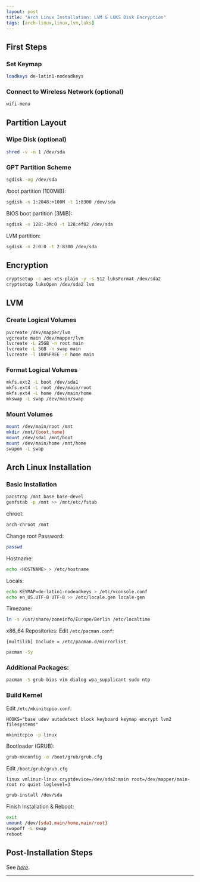 ```yaml
---
layout: post
title: "Arch Linux Installation: LVM & LUKS Disk Encryption"
tags: [arch-linux,linux,lvm,luks]
---
```


## First Steps
### Set Keymap
```bash
loadkeys de-latin1-nodeadkeys
```

### Connect to Wireless Network (optional)
```bash
wifi-menu
```

## Partition Layout
### Wipe Disk (optional)
```bash
shred -v -n 1 /dev/sda
```

### GPT Partition Scheme
```bash
sgdisk -og /dev/sda
```

/boot partition (100MiB):
```bash
sgdisk -n 1:2048:+100M -t 1:8300 /dev/sda
```

BIOS boot partition (3MiB):
```bash
sgdisk -n 128:-3M:0 -t 128:ef02 /dev/sda
```

LVM partition:
```bash
sgdisk -n 2:0:0 -t 2:8300 /dev/sda
```

## Encryption
```bash
cryptsetup -c aes-xts-plain -y -s 512 luksFormat /dev/sda2
cryptsetup luksOpen /dev/sda2 lvm
```

## LVM
### Create Logical Volumes
```bash
pvcreate /dev/mapper/lvm
vgcreate main /dev/mapper/lvm
lvcreate -L 25GB -n root main
lvcreate -L 5GB -n swap main
lvcreate -l 100%FREE -n home main
```

### Format Logical Volumes
```bash
mkfs.ext2 -L boot /dev/sda1
mkfs.ext4 -L root /dev/main/root
mkfs.ext4 -L home /dev/main/home
mkswap -L swap /dev/main/swap
```

### Mount Volumes
```bash
mount /dev/main/root /mnt
mkdir /mnt/{boot,home}
mount /dev/sda1 /mnt/boot
mount /dev/main/home /mnt/home
swapon -L swap
```

## Arch Linux Installation
### Basic Installation
```bash
pacstrap /mnt base base-devel
genfstab -p /mnt >> /mnt/etc/fstab
```

chroot:
```bash
arch-chroot /mnt
```

Change root Password:
```bash
passwd
```

Hostname:
```bash
echo <HOSTNAME> > /etc/hostname
```

Locals:
```bash
echo KEYMAP=de-latin1-nodeadkeys > /etc/vconsole.conf
echo en_US.UTF-8 UTF-8 >> /etc/locale.gen locale-gen
```

Timezone:
```bash
ln -s /usr/share/zoneinfo/Europe/Berlin /etc/localtime
```

x86_64 Repositories:
Edit `/etc/pacman.conf`:
```
[multilib] Include = /etc/pacman.d/mirrorlist
```

```bash
pacman -Sy
```

### Additional Packages:
```bash
pacman -S grub-bios vim dialog wpa_supplicant sudo ntp
```

### Build Kernel
Edit `/etc/mkinitcpio.conf`:
```
HOOKS="base udev autodetect block keyboard keymap encrypt lvm2 filesystems"
```

```bash
mkinitcpio -p linux
```

Bootloader (GRUB):
```bash
grub-mkconfig -o /boot/grub/grub.cfg
```

Edit `/boot/grub/grub.cfg`
```
linux vmlinuz-linux cryptdevice=/dev/sda2:main root=/dev/mapper/main-root ro quiet loglevel=3
```

```bash
grub-install /dev/sda
```

Finish Installation & Reboot:
```bash
exit
umount /dev/{sda1,main/home,main/root}
swapoff -L swap
reboot
```

## Post-Installation Steps
See [*here*](/arch-linux-post-installation-steps).

---
